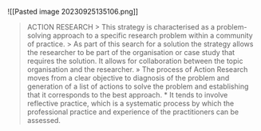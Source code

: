 ![[Pasted image 20230925135106.png]]
> ACTION RESEARCH > This strategy is characterised as a problem-solving approach to a specific research problem within a community of practice. > As part of this search for a solution the strategy allows the researcher to be part of the organisation or case study that requires the solution. It allows for collaboration between the topic organisation and the researcher. » The process of Action Research moves from a clear objective to diagnosis of the problem and generation of a list of actions to solve the problem and establishing that it corresponds to the best approach. * It tends to involve reflective practice, which is a systematic process by which the professional practice and experience of the practitioners can be assessed.